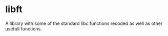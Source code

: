 # libft
A library with some of the standard libc functions recoded as well as other usefull functions.

